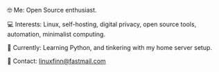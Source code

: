 🤓 Me: Open Source enthusiast.

💻 Interests: Linux, self-hosting, digital privacy, open source tools, automation, minimalist computing.

🚀 Currently: Learning Python, and tinkering with my home server setup. 

📧 Contact: linuxfinn@fastmail.com

<!---
linux-finn/linux-finn is a ✨ special ✨ repository because its `README.md` (this file) appears on your GitHub profile.
You can click the Preview link to take a look at your changes.
--->
